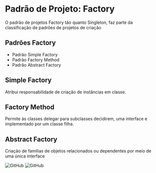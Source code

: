 
# Padrão de Projeto: Factory

O padrão de projetos Factory tão quanto  Singleton, faz parte da classificação de
padrões de projetos de criação


## Padrões Factory

- Padrão Simple Factory
- Padrão Factory Method
- Padrão Abstract Factory

  
## Simple Factory

Atribui responsabilidade de criação de instâncias em  classe.
  

##  Factory Method

Permite às classes delegar para subclasses decidirem, uma interface e implementado por um classe filha.  

##  Abstract Factory 

Criação de famílias de objetos relacionados ou dependentes por meio de uma única interface
  





![GitHub](https://img.shields.io/badge/python-v3.9.5-blue) ![GitHub](https://img.shields.io/badge/licence-MIT-GREE) 
